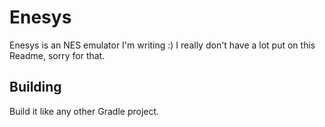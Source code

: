 # Enesys
Enesys is an NES emulator I'm writing :)
I really don't have a lot put on this Readme, sorry for that.
## Building
Build it like any other Gradle project.